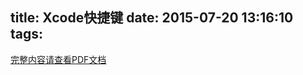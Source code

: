 title: Xcode快捷键
date: 2015-07-20 13:16:10
tags:
---
[完整内容请查看PDF文档](http://bobjoy.qiniudn.com/XcodeCheatSheet.pdf)